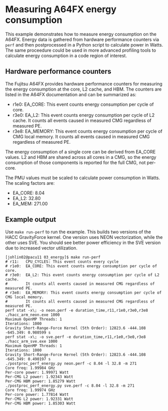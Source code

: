 # Measuring A64FX energy consumption

This example demonstrates how to measure energy consumption on the A64FX.  Energy data is
gathered from hardware performance counters via `perf` and then postprocessed in a Python 
script to calculate power in Watts.  The same proceedure could be used in more advanced
profiling tools to calculate energy consumption in a code region of interest.

## Hardware performance counters

The Fujitsu A64FX provides hardware performance counters for measuring the energy consumption
at the core, L2 cache, and HBM.  The counters are listed in the A64FX documentation and can be
summarized as:

 - r1e0:  EA_CORE: This event counts energy consumption per cycle of core.
 - r3e0:  EA_L2: This event counts energy consumption per cycle of L2 cache. 
          It counts all events caused in measured CMG regardless of measured PE.
 - r3e8:  EA_MEMORY: This event counts energy consumption per cycle of CMG local memory.
          It counts all events caused in measured CMG regardless of measured PE.

The energy consumption of a single core can be derived from EA_CORE values.  L2 and HBM
are shared across all cores in a CMG, so the energy consumption of those components is 
reported for the full CMG, not per-core.

The PMU values must be scaled to calculate power consumption in Watts.  The scaling factors are:

 - EA_CORE: 8.04
 - EA_L2: 32.80
 - EA_MEM: 271.00

## Example output

Use `make run-perf` to run the example.  This builds two versions of the HACC GravityForce kernel.
One version uses NEON vectorization, while the other uses SVE.  You should see better power efficiency
in the SVE version due to increased vector utilization.

```
[johlin02@pacu11 03_energy]$ make run-perf
# r11:   CPU_CYCLES: This event counts every cycle
# r1e0:  EA_CORE: This event counts energy consumption per cycle of core.
# r3e0:  EA_L2: This event counts energy consumption per cycle of L2 cache.
#        It counts all events caused in measured CMG regardless of measured PE.
# r3e8:  EA_MEMORY: This event counts energy consumption per cycle of CMG local memory.
#        It counts all events caused in measured CMG regardless of measured PE.
perf stat -x\; -o neon.perf -e duration_time,r11,r1e0,r3e0,r3e8 ./hacc_arm_neon.exe 1000
Maximum OpenMP Threads: 1
Iterations: 1000
Gravity Short-Range-Force Kernel (5th Order): 12823.6 -444.108 -645.349: 0.980599 s
perf stat -x\; -o sve.perf -e duration_time,r11,r1e0,r3e0,r3e8 ./hacc_arm_sve.exe 1000
Maximum OpenMP Threads: 1
Iterations: 1000
Gravity Short-Range-Force Kernel (5th Order): 12823.6 -444.108 -645.349: 0.490197 s
./postproc_perf_energy.py neon.perf -c 8.04 -l 32.8 -m 271
Core freq: 1.99984 GHz
Per-core power: 1.99971 Watt
Per-CMG L2 power: 1.92343 Watt
Per-CMG HBM power: 1.85279 Watt
./postproc_perf_energy.py sve.perf -c 8.04 -l 32.8 -m 271
Core freq: 1.99974 GHz
Per-core power: 1.77814 Watt
Per-CMG L2 power: 1.92331 Watt
Per-CMG HBM power: 1.85303 Watt
```
